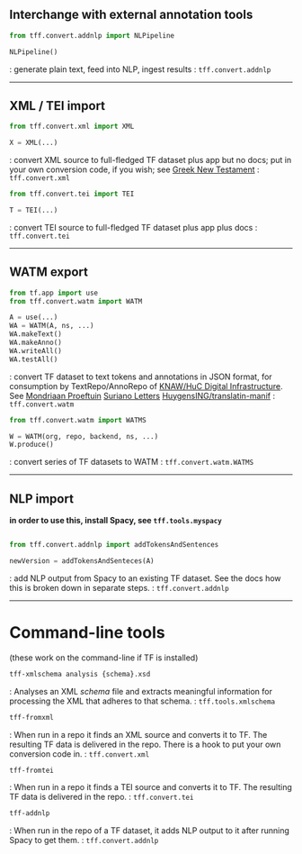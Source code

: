 ## Interchange with external annotation tools

``` python
from tff.convert.addnlp import NLPipeline
```

``` python
NLPipeline()
```
:   generate plain text, feed into NLP, ingest results
:   `tff.convert.addnlp`

---

## XML / TEI import

``` python
from tff.convert.xml import XML
```

``` python
X = XML(...)
```
:   convert XML source to full-fledged TF dataset plus app but no docs;
    put in your own conversion code, if you wish;
    see [Greek New Testament](https://nbviewer.org/github/ETCBC/nestle1904/blob/master/programs/tfFromLowfat.ipynb)
:   `tff.convert.xml`

``` python
from tff.convert.tei import TEI
```

``` python
T = TEI(...)
```
:   convert TEI source to full-fledged TF dataset plus app plus docs
:   `tff.convert.tei`

---

## WATM export

``` python
from tf.app import use
from tff.convert.watm import WATM
```

``` python
A = use(...)
WA = WATM(A, ns, ...)
WA.makeText()
WA.makeAnno()
WA.writeAll()
WA.testAll()
```
:   convert TF dataset to text tokens and annotations in JSON format,
    for consumption by TextRepo/AnnoRepo of
    [KNAW/HuC Digital Infrastructure](https://di.huc.knaw.nl/text-analysis-en.html).
    See
    [Mondriaan Proeftuin](https://github.com/annotation/mondriaan)
    [Suriano Letters](https://gitlab.huc.knaw.nl/suriano/letters)
    [HuygensING/translatin-manif](https://github.com/translatin-manif)
:   `tff.convert.watm`

``` python
from tff.convert.watm import WATMS
```

``` python
W = WATM(org, repo, backend, ns, ...)
W.produce()
```
:   convert series of TF datasets to WATM
:   `tff.convert.watm.WATMS`

---

## NLP import

**in order to use this, install Spacy, see `tff.tools.myspacy`**

``` python

from tff.convert.addnlp import addTokensAndSentences
```

``` python
newVersion = addTokensAndSenteces(A)
```
:   add NLP output from Spacy to an existing
    TF dataset. See the docs how this is broken down in separate
    steps.
:   `tff.convert.addnlp`

---

# Command-line tools

(these work on the command-line if TF is installed)

``` sh
tff-xmlschema analysis {schema}.xsd
```
:   Analyses an XML *schema* file and extracts meaningful information for processing
    the XML that adheres to that schema.
:   `tff.tools.xmlschema`

``` sh
tff-fromxml
```
:   When run in a repo it finds an XML source and converts it to TF. 
    The resulting TF data is delivered in the repo.
    There is a hook to put your own conversion code in.
:   `tff.convert.xml`

``` sh
tff-fromtei
```
:   When run in a repo it finds a TEI source and converts it to TF. 
    The resulting TF data is delivered in the repo.
:   `tff.convert.tei`

``` sh
tff-addnlp
```
:   When run in the repo of a TF dataset, it adds NLP output to it
    after running Spacy to get them.
:   `tff.convert.addnlp`
